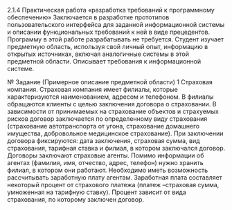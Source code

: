 2.1.4 Практическая работа «разработка требований к программному обеспечению» Заключается в разработке прототипов пользовательского интерфейса для заданной информационной системы и описании функциональных требований к ней в виде прецедентов. Программу в этой работе разрабатывать не требуется. Студент изучает предметную область, используя свой личный опыт, информацию в открытых источниках, включая аналогичные системы в этой предметной области. Описывает требования к информационной системе.

№ Задание (Примерное описание предметной области) 1 Страховая компания. Страховая компания имеет филиалы, которые характеризуются наименованием, адресом и телефоном. В филиалы обращаются клиенты с целью заключения договора о страховании. В зависимости от принимаемых на страхование объектов и страхуемых рисков договор заключается по определенному виду страхования (страхование автотранспорта от угона, страхование домашнего имущества, добровольное медицинское страхование). При заключении договора фиксируются: дата заключения, страховая сумма, вид страхования, тарифная ставка и филиал, в котором заключался договор. Договоры заключают страховые агенты. Помимо информации об агентах (фамилия, имя, oтчество, адрес, телефон) нужно хранить филиал, в котором они работают. Необходимо иметь возможность рассчитывать заработную плату агентам. Заработная плата составляет некоторый процент от страхового платежа (платеж –страховая сумма, умноженная на тарифную ставку). Процент зависит от вида страхования, по которому заключен договор.
